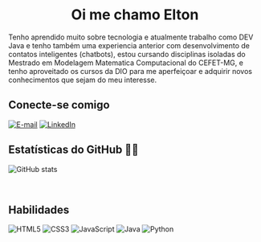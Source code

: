 <div>
    <h1 align="center">Oi me chamo Elton </h1>
    <p>Tenho aprendido muito sobre tecnologia e atualmente trabalho como DEV Java e tenho também uma experiencia anterior com desenvolvimento de contatos inteligentes (chatbots), estou cursando disciplinas isoladas do Mestrado em Modelagem Matematica Computacional do CEFET-MG, e tenho aproveitado os cursos da DIO para me aperfeiçoar e adquirir novos conhecimentos que sejam do meu interesse. </p>
</div>


## Conecte-se comigo 
[![E-mail](https://img.shields.io/badge/-Email-000?style=for-the-badge&logo=microsoft-outlook&logoColor=007BFF&color=FFF)](mailto:eltons.freitas01@gmail.com)
[![LinkedIn](https://img.shields.io/badge/-LinkedIn-000?style=for-the-badge&logo=linkedin&logoColor=007BFF&color=FFF)](www.linkedin.com/in/elton-freitas-51b7a129a)

## Estatísticas do GitHub 😶‍🌫️

![GitHub stats](https://github-readme-stats-git-masterrstaa-rickstaa.vercel.app/api?username=esfreitas&hide_title=true&show_icons=true&include_all_commits=false&count_private=true&line_height=25&hide=issues&bg_color=000033&title_color=007BFF&text_color=FFF&border_radius=3&border_color=007BFF&icon_color=FFF)

<br>

## Habilidades
![HTML5](https://img.shields.io/badge/HTML5-FFF?style=for-the-badge&logo=html5)
![CSS3](https://img.shields.io/badge/CSS3-FFF?style=for-the-badge&logo=css3&logoColor=264CE4)
![JavaScript](https://img.shields.io/badge/JavaScript-FFF?style=for-the-badge&logo=javascript)
![Java](https://img.shields.io/badge/Java-FFF?style=for-the-badge&logo=java)
![Python](https://img.shields.io/badge/Python-FFF?style=for-the-badge&logo=python)
